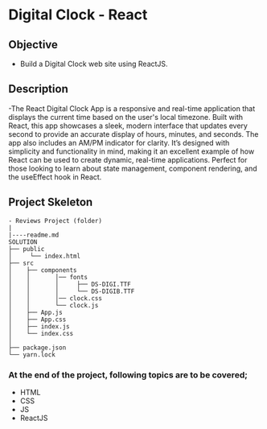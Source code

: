 # Digital Clock - React

## Objective

- Build a Digital Clock web site using ReactJS.

## Description

-The React Digital Clock App is a responsive and real-time application that displays the current time based on the user's local timezone. Built with React, this app showcases a sleek, modern interface that updates every second to provide an accurate display of hours, minutes, and seconds. The app also includes an AM/PM indicator for clarity. It’s designed with simplicity and functionality in mind, making it an excellent example of how React can be used to create dynamic, real-time applications. Perfect for those looking to learn about state management, component rendering, and the useEffect hook in React.


## Project Skeleton

```
- Reviews Project (folder)
|
|----readme.md
SOLUTION
├── public
│     └── index.html
├── src
│    ├── components
│    │       │── fonts
│    │       │     ├── DS-DIGI.TTF
│    │       │     └── DS-DIGIB.TTF 
│    │       │── clock.css
│    │       └── clock.js
│    ├── App.js
│    ├── App.css
│    ├── index.js
│    └── index.css
│
├── package.json
└── yarn.lock
```

### At the end of the project, following topics are to be covered;

- HTML 
- CSS
- JS
- ReactJS

```


